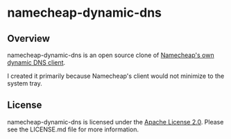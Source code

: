 # namecheap-dynamic-dns #

## Overview ##

namecheap-dynamic-dns is an open source clone of [Namecheap's own dynamic DNS client](https://www.namecheap.com/support/knowledgebase/article.aspx/111/11/using-namecheap-dynamic-dns-client--version-20x-beta).

I created it primarily because Namecheap's client would not minimize to the
system tray.

## License ##

namecheap-dynamic-dns is licensed under the [Apache License 2.0](http://www.apache.org/licenses/LICENSE-2.0).
Please see the LICENSE.md file for more information.
